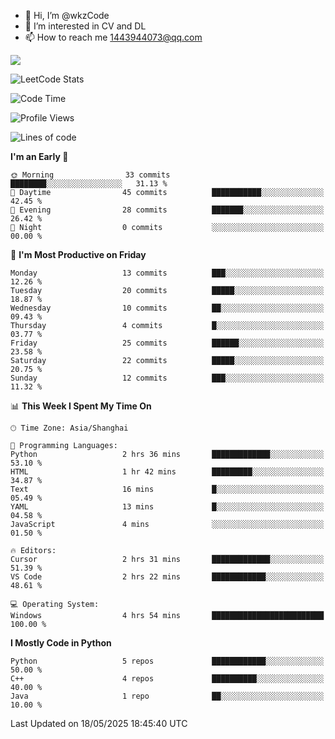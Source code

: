 - 👋 Hi, I’m @wkzCode
- 👀 I’m interested in CV and DL
- 📫 How to reach me 1443944073@qq.com  
<a href="https://github.com/anuraghazra/github-readme-stats">
  <img align="center" src="https://github-readme-stats.vercel.app/api?username=wkzCode&show_icons=true" />
</a>  

![LeetCode Stats](https://leetcard.jacoblin.cool/wkzCode?theme=wtf&font=Tajawal&ext=activity&site=cn)

<!---
[![Anurag's GitHub stats](https://github-readme-stats.vercel.app/api?username=wkzCode&show_icons=true)](https://github.com/anuraghazra/github-readme-stats)
[![Top Langs](https://github-readme-stats.vercel.app/api/top-langs/?username=wkzCode)](https://github.com/anuraghazra/github-readme-stats)
<!--START_SECTION:waka-->
![Code Time](http://img.shields.io/badge/Code%20Time-75%20hrs%2023%20mins-blue)

![Profile Views](http://img.shields.io/badge/Profile%20Views-8-blue)

![Lines of code](https://img.shields.io/badge/From%20Hello%20World%20I%27ve%20Written-20.0%20thousand%20lines%20of%20code-blue)

**I'm an Early 🐤** 

```text
🌞 Morning                33 commits          ████████░░░░░░░░░░░░░░░░░   31.13 % 
🌆 Daytime                45 commits          ███████████░░░░░░░░░░░░░░   42.45 % 
🌃 Evening                28 commits          ███████░░░░░░░░░░░░░░░░░░   26.42 % 
🌙 Night                  0 commits           ░░░░░░░░░░░░░░░░░░░░░░░░░   00.00 % 
```
📅 **I'm Most Productive on Friday** 

```text
Monday                   13 commits          ███░░░░░░░░░░░░░░░░░░░░░░   12.26 % 
Tuesday                  20 commits          █████░░░░░░░░░░░░░░░░░░░░   18.87 % 
Wednesday                10 commits          ██░░░░░░░░░░░░░░░░░░░░░░░   09.43 % 
Thursday                 4 commits           █░░░░░░░░░░░░░░░░░░░░░░░░   03.77 % 
Friday                   25 commits          ██████░░░░░░░░░░░░░░░░░░░   23.58 % 
Saturday                 22 commits          █████░░░░░░░░░░░░░░░░░░░░   20.75 % 
Sunday                   12 commits          ███░░░░░░░░░░░░░░░░░░░░░░   11.32 % 
```


📊 **This Week I Spent My Time On** 

```text
🕑︎ Time Zone: Asia/Shanghai

💬 Programming Languages: 
Python                   2 hrs 36 mins       █████████████░░░░░░░░░░░░   53.10 % 
HTML                     1 hr 42 mins        █████████░░░░░░░░░░░░░░░░   34.87 % 
Text                     16 mins             █░░░░░░░░░░░░░░░░░░░░░░░░   05.49 % 
YAML                     13 mins             █░░░░░░░░░░░░░░░░░░░░░░░░   04.58 % 
JavaScript               4 mins              ░░░░░░░░░░░░░░░░░░░░░░░░░   01.50 % 

🔥 Editors: 
Cursor                   2 hrs 31 mins       █████████████░░░░░░░░░░░░   51.39 % 
VS Code                  2 hrs 22 mins       ████████████░░░░░░░░░░░░░   48.61 % 

💻 Operating System: 
Windows                  4 hrs 54 mins       █████████████████████████   100.00 % 
```

**I Mostly Code in Python** 

```text
Python                   5 repos             ████████████░░░░░░░░░░░░░   50.00 % 
C++                      4 repos             ██████████░░░░░░░░░░░░░░░   40.00 % 
Java                     1 repo              ██░░░░░░░░░░░░░░░░░░░░░░░   10.00 % 
```




 Last Updated on 18/05/2025 18:45:40 UTC
<!--END_SECTION:waka-->
<!---
wkzCode/wkzCode is a ✨ special ✨ repository because its `README.md` (this file) appears on your GitHub profile.
You can click the Preview link to take a look at your changes.
--->
